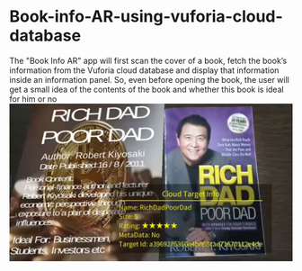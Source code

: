 # Book-info-AR-using-vuforia-cloud-database
 The "Book Info AR" app will first scan the cover of a book, fetch the book’s information from the Vuforia cloud database and display that information inside an information panel. So, even before opening the book, the user will get a small idea of the contents of the book and whether this book is ideal for him or no
 ![Image Alt Text](https://github.com/MounikaDasa/Book-info-AR-using-vuforia-cloud-database/blob/main/Screenshot%20(105).png)
